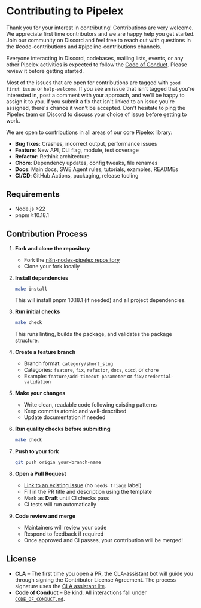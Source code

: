 # Contributing to Pipelex

Thank you for your interest in contributing! Contributions are very welcome. We appreciate first time contributors and we are happy help you get started. Join our community on Discord and feel free to reach out with questions in the #code-contributions and #pipeline-contributions channels.

Everyone interacting in Discord, codebases, mailing lists, events, or any other Pipelex activities is expected to follow the [Code of Conduct](CODE_OF_CONDUCT.md). Please review it before getting started.

Most of the issues that are open for contributions are tagged with `good first issue` or `help-welcome`. If you see an issue that isn't tagged that you're interested in, post a comment with your approach, and we'll be happy to assign it to you. If you submit a fix that isn't linked to an issue you're assigned, there's chance it won't be accepted. Don't hesitate to ping the Pipelex team on Discord to discuss your choice of issue before getting to work.

We are open to contributions in all areas of our core Pipelex library:

- **Bug fixes**: Crashes, incorrect output, performance issues
- **Feature**: New API, CLI flag, module, test coverage
- **Refactor**: Rethink architecture
- **Chore**: Dependency updates, config tweaks, file renames
- **Docs**: Main docs, SWE Agent rules, tutorials, examples, READMEs
- **CI/CD**: GitHub Actions, packaging, release tooling

## Requirements

- Node.js ≥22
- pnpm ≥10.18.1

## Contribution Process

1. **Fork and clone the repository**
   - Fork the [n8n-nodes-pipelex repository](https://github.com/pipelex/n8n-nodes-pipelex)
   - Clone your fork locally

2. **Install dependencies**
   ```bash
   make install
   ```
   This will install pnpm 10.18.1 (if needed) and all project dependencies.

3. **Run initial checks**
   ```bash
   make check
   ```
   This runs linting, builds the package, and validates the package structure.

4. **Create a feature branch**
   - Branch format: `category/short_slug`
   - Categories: `feature`, `fix`, `refactor`, `docs`, `cicd`, or `chore`
   - Example: `feature/add-timeout-parameter` or `fix/credential-validation`

5. **Make your changes**
   - Write clean, readable code following existing patterns
   - Keep commits atomic and well-described
   - Update documentation if needed

6. **Run quality checks before submitting**
   ```bash
   make check
   ```

7. **Push to your fork**
   ```bash
   git push origin your-branch-name
   ```

8. **Open a Pull Request**
   - [Link to an existing Issue](https://docs.github.com/en/issues/tracking-your-work-with-issues/linking-a-pull-request-to-an-issue) (no `needs triage` label)
   - Fill in the PR title and description using the template
   - Mark as **Draft** until CI checks pass
   - CI tests will run automatically

9. **Code review and merge**
    - Maintainers will review your code
    - Respond to feedback if required
    - Once approved and CI passes, your contribution will be merged!

## License

* **CLA** – The first time you open a PR, the CLA-assistant bot will guide you through signing the Contributor License Agreement. The process signature uses the [CLA assistant lite](https://github.com/marketplace/actions/cla-assistant-lite).
* **Code of Conduct** – Be kind. All interactions fall under [`CODE_OF_CONDUCT.md`](CODE_OF_CONDUCT.md).
